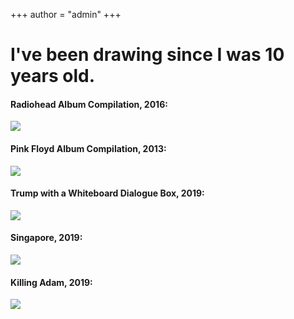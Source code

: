 +++
author = "admin"
+++

# I've been drawing since I was 10 years old.

#### Radiohead Album Compilation, 2016:

![](/img/radiohead.jpg)

#### Pink Floyd Album Compilation, 2013:

![](/img/pinkfloyd.jpg)

#### Trump with a Whiteboard Dialogue Box, 2019:

![](/img/pinkfloyd.jpg)

#### Singapore, 2019:

![](/img/icon-512.png)

#### Killing Adam, 2019:

![](/img/logic.jpg)

